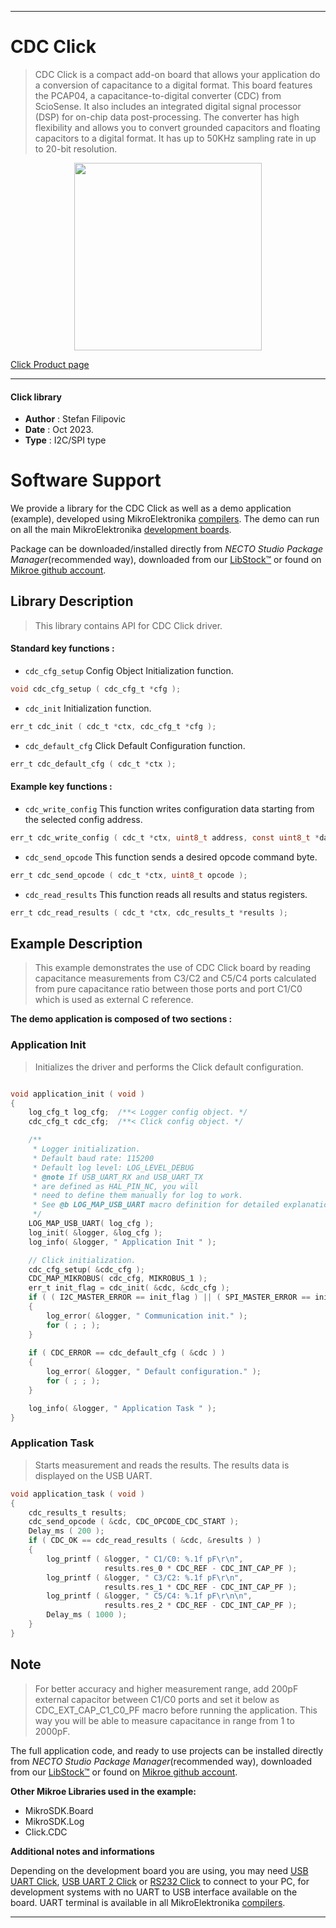 
---
# CDC Click

> CDC Click is a compact add-on board that allows your application do a conversion of capacitance to a digital format. This board features the PCAP04, a capacitance-to-digital converter (CDC) from ScioSense. It also includes an integrated digital signal processor (DSP) for on-chip data post-processing. The converter has high flexibility and allows you to convert grounded capacitors and floating capacitors to a digital format. It has up to 50KHz sampling rate in up to 20-bit resolution.

<p align="center">
  <img src="https://download.mikroe.com/images/click_for_ide/cdc_click.png" height=300px>
</p>

[Click Product page](https://www.mikroe.com/cdc-click)

---


#### Click library

- **Author**        : Stefan Filipovic
- **Date**          : Oct 2023.
- **Type**          : I2C/SPI type


# Software Support

We provide a library for the CDC Click
as well as a demo application (example), developed using MikroElektronika
[compilers](https://www.mikroe.com/necto-studio).
The demo can run on all the main MikroElektronika [development boards](https://www.mikroe.com/development-boards).

Package can be downloaded/installed directly from *NECTO Studio Package Manager*(recommended way), downloaded from our [LibStock&trade;](https://libstock.mikroe.com) or found on [Mikroe github account](https://github.com/MikroElektronika/mikrosdk_click_v2/tree/master/clicks).

## Library Description

> This library contains API for CDC Click driver.

#### Standard key functions :

- `cdc_cfg_setup` Config Object Initialization function.
```c
void cdc_cfg_setup ( cdc_cfg_t *cfg );
```

- `cdc_init` Initialization function.
```c
err_t cdc_init ( cdc_t *ctx, cdc_cfg_t *cfg );
```

- `cdc_default_cfg` Click Default Configuration function.
```c
err_t cdc_default_cfg ( cdc_t *ctx );
```

#### Example key functions :

- `cdc_write_config` This function writes configuration data starting from the selected config address.
```c
err_t cdc_write_config ( cdc_t *ctx, uint8_t address, const uint8_t *data_in, uint8_t len );
```

- `cdc_send_opcode` This function sends a desired opcode command byte.
```c
err_t cdc_send_opcode ( cdc_t *ctx, uint8_t opcode );
```

- `cdc_read_results` This function reads all results and status registers.
```c
err_t cdc_read_results ( cdc_t *ctx, cdc_results_t *results );
```

## Example Description

> This example demonstrates the use of CDC Click board by reading capacitance
measurements from C3/C2 and C5/C4 ports calculated from pure capacitance ratio
between those ports and port C1/C0 which is used as external C reference.

**The demo application is composed of two sections :**

### Application Init

> Initializes the driver and performs the Click default configuration.

```c

void application_init ( void )
{
    log_cfg_t log_cfg;  /**< Logger config object. */
    cdc_cfg_t cdc_cfg;  /**< Click config object. */

    /** 
     * Logger initialization.
     * Default baud rate: 115200
     * Default log level: LOG_LEVEL_DEBUG
     * @note If USB_UART_RX and USB_UART_TX 
     * are defined as HAL_PIN_NC, you will 
     * need to define them manually for log to work. 
     * See @b LOG_MAP_USB_UART macro definition for detailed explanation.
     */
    LOG_MAP_USB_UART( log_cfg );
    log_init( &logger, &log_cfg );
    log_info( &logger, " Application Init " );

    // Click initialization.
    cdc_cfg_setup( &cdc_cfg );
    CDC_MAP_MIKROBUS( cdc_cfg, MIKROBUS_1 );
    err_t init_flag = cdc_init( &cdc, &cdc_cfg );
    if ( ( I2C_MASTER_ERROR == init_flag ) || ( SPI_MASTER_ERROR == init_flag ) )
    {
        log_error( &logger, " Communication init." );
        for ( ; ; );
    }
    
    if ( CDC_ERROR == cdc_default_cfg ( &cdc ) )
    {
        log_error( &logger, " Default configuration." );
        for ( ; ; );
    }

    log_info( &logger, " Application Task " );
}

```

### Application Task

> Starts measurement and reads the results. The results data is displayed on the USB UART.

```c
void application_task ( void )
{
    cdc_results_t results;
    cdc_send_opcode ( &cdc, CDC_OPCODE_CDC_START );
    Delay_ms ( 200 );
    if ( CDC_OK == cdc_read_results ( &cdc, &results ) )
    {
        log_printf ( &logger, " C1/C0: %.1f pF\r\n", 
                     results.res_0 * CDC_REF - CDC_INT_CAP_PF );
        log_printf ( &logger, " C3/C2: %.1f pF\r\n", 
                     results.res_1 * CDC_REF - CDC_INT_CAP_PF );
        log_printf ( &logger, " C5/C4: %.1f pF\r\n\n", 
                     results.res_2 * CDC_REF - CDC_INT_CAP_PF );
        Delay_ms ( 1000 );
    }
}
```

## Note

> For better accuracy and higher measurement range, add 200pF external
capacitor between C1/C0 ports and set it below as CDC_EXT_CAP_C1_C0_PF macro
before running the application. This way you will be able to measure capacitance
in range from 1 to 2000pF.

The full application code, and ready to use projects can be installed directly from *NECTO Studio Package Manager*(recommended way), downloaded from our [LibStock&trade;](https://libstock.mikroe.com) or found on [Mikroe github account](https://github.com/MikroElektronika/mikrosdk_click_v2/tree/master/clicks).

**Other Mikroe Libraries used in the example:**

- MikroSDK.Board
- MikroSDK.Log
- Click.CDC

**Additional notes and informations**

Depending on the development board you are using, you may need
[USB UART Click](https://www.mikroe.com/usb-uart-click),
[USB UART 2 Click](https://www.mikroe.com/usb-uart-2-click) or
[RS232 Click](https://www.mikroe.com/rs232-click) to connect to your PC, for
development systems with no UART to USB interface available on the board. UART
terminal is available in all MikroElektronika
[compilers](https://shop.mikroe.com/compilers).

---
